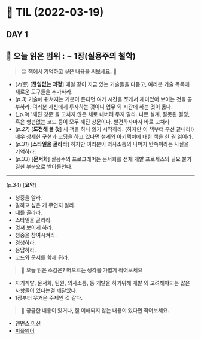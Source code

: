 # :pencil: TIL (2022-03-19)
## DAY 1
:book: 오늘 읽은 범위 : ~ 1장(실용주의 철학)
---
> :heart_eyes: **책에서 기억하고 싶은 내용을 써보세요.** :clap:
- (_서문_) [__끊임없는 과정__] 매일 같이 지금 있는 기술들을 다듬고, 여러분 기술 목록에 새로운 도구들을 추가하라.  
- (_p.3_) 기술에 뒤쳐지는 기분이 든다면 여가 시간을 쪼개서 재미있어 보이는 것을 공부하라.
여러분 자신에게 투자하는 것이니 업무 외 시간에 하는 것이 옳다.  
- (_p.9) '깨진 창문'을 고치지 않은 채로 내버려 두지 말라. 나쁜 설계, 잘못된 결정, 혹은 형펀없는 코드 등이 모두 꺠진 창문이다.
발견하자마자 바로 고쳐라  
- (_p.27_) [__도전해 볼 것__] 새 책을 하나 읽기 시작하라. (하지만 이 책부터 우선 끝내라!) 매우 상세한 구현과 코딩을 하고 있다면
설계와 아키텍처에 대한 책을 한 권 읽어라.  
- (_p.31_) [__스타일을 골라라__] 하지만 여러분이 의사소통의 나머지 반쪽이라는 사실을 기억하라.  
- (_p.33_) [__문서화__] 실용주의 프로그래머는 문서화를 전체 개발 프로세스의 필요 불가결한 부분으로 받아들인다.  
---
(_p.34_) [__요약__]
- 청중을 알라.  
- 말하고 싶은 게 무언지 알라.  
- 때를 골라라.  
- 스타일을 골라라.  
- 멋져 보이게 하라.  
- 청중을 참여시켜라.  
- 경청하라.  
- 응답하라.  
- 코드와 문서를 함께 둬라.  

> :thinking: **오늘 읽은 소감은? 떠오르는 생각을 가볍게 적어보세요**
- 자기계발, 문서화, 팀원, 의사소통, 등 개발을 하기위해 개발 외 고려해야되는 많은 사항들이 있다는걸 깨달았다.  
- 1장부터 무거운 주제인 것 같다.  

> :mag_right: **궁금한 내용이 있거나, 잘 이해되지 않는 내용이 있다면 적어보세요.**
- [맨먼스 미신](http://www.yes24.com/Product/Goods/16928943)
- [피플웨어](http://www.yes24.com/Product/Goods/13657193) 
 
